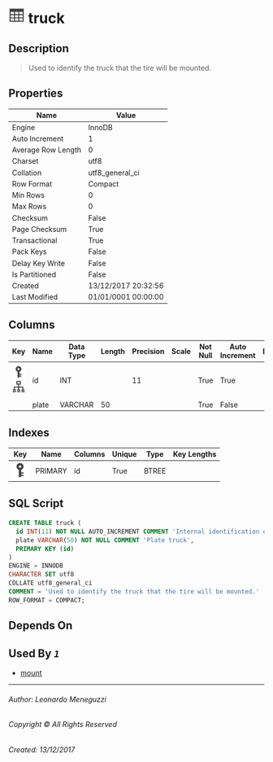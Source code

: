

# ![logo](Images/table.svg) truck

## <a name="#Description"></a>Description
> Used to identify the truck that the tire will be mounted.
## <a name="#Properties"></a>Properties
|Name|Value|
|---|---|
|Engine|InnoDB|
|Auto Increment|1|
|Average Row Length|0|
|Charset|utf8|
|Collation|utf8_general_ci|
|Row Format|Compact|
|Min Rows|0|
|Max Rows|0|
|Checksum|False|
|Page Checksum|True|
|Transactional|True|
|Pack Keys|False|
|Delay Key Write|False|
|Is Partitioned|False|
|Created|13/12/2017 20:32:56|
|Last Modified|01/01/0001 00:00:00|


## <a name="#Columns"></a>Columns
|Key|Name|Data Type|Length|Precision|Scale|Not Null|Auto Increment|Default|Virtual|Unsigned|Zerofill|Binary|Description
|---|---|---|---|---|---|---|---|---|---|---|---|---|---
|[![Primary Key PRIMARY](Images/primarykey.svg)](#Indexes)[![Indexes PRIMARY](Images/index.svg)](#Indexes)|id|INT||11||True|True||False|False|False|False|Internal identification of records for this table|
||plate|VARCHAR|50|||True|False||False|False|False|False|Plate truck|

## <a name="#Indexes"></a>Indexes
|Key|Name|Columns|Unique|Type|Key Lengths
|---|---|---|---|---|---
|[![Primary Key PRIMARY](Images/primarykey.svg)](#Indexes)|PRIMARY|id|True|BTREE||

## <a name="#SqlScript"></a>SQL Script
```SQL
CREATE TABLE truck (
  id INT(11) NOT NULL AUTO_INCREMENT COMMENT 'Internal identification of records for this table',
  plate VARCHAR(50) NOT NULL COMMENT 'Plate truck',
  PRIMARY KEY (id)
)
ENGINE = INNODB
CHARACTER SET utf8
COLLATE utf8_general_ci
COMMENT = 'Used to identify the truck that the tire will be mounted.'
ROW_FORMAT = COMPACT;
```

## <a name="#DependsOn"></a>Depends On


## <a name="#UsedBy"></a>Used By _`1`_
- [mount](mount.md)


___
###### Author: Leonardo Meneguzzi
###### Copyright © All Rights Reserved
###### Created: 13/12/2017
